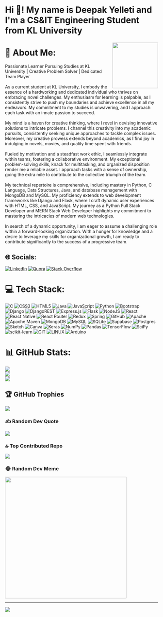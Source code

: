<h1 align="left">Hi 👋! My name is Deepak Yelleti and I'm a CS&IT Engineering Student from KL University</h1>

###

<img align="right" height="150" src="https://scontent.fvga5-1.fna.fbcdn.net/v/t39.30808-6/311906565_802644711066497_175200029404678980_n.jpg?_nc_cat=104&ccb=1-7&_nc_sid=5614bc&_nc_ohc=vbS7XEaMsAIAX9XfzFI&_nc_ht=scontent.fvga5-1.fna&oh=00_AfDYc7Jgnw-MC3bYVx95B6ck44EfjuPqwg-B7iLus_Sxjw&oe=64FC8B36"  />

# 💫 About Me:
Passionate Learner Pursuing Studies at KL University | Creative Problem Solver | Dedicated Team Player<br><br>As a current student at KL University, I embody the essence of a hardworking and dedicated individual who thrives on embracing novel challenges. My enthusiasm for learning is palpable, as I consistently strive to push my boundaries and achieve excellence in all my endeavors. My commitment to my studies is unwavering, and I approach each task with an innate passion to succeed.<br><br>My mind is a haven for creative thinking, where I revel in devising innovative solutions to intricate problems. I channel this creativity into my academic pursuits, consistently seeking unique approaches to tackle complex issues. Moreover, my creative prowess extends beyond academics, as I find joy in indulging in novels, movies, and quality time spent with friends.<br><br>Fueled by motivation and a steadfast work ethic, I seamlessly integrate within teams, fostering a collaborative environment. My exceptional problem-solving skills, knack for multitasking, and organized disposition render me a reliable asset. I approach tasks with a sense of ownership, going the extra mile to contribute to the collective triumph of the team.<br><br>My technical repertoire is comprehensive, including mastery in Python, C Language, Data Structures, Java, and database management with MongoDB and MySQL. My proficiency extends to web development frameworks like Django and Flask, where I craft dynamic user experiences with HTML, CSS, and JavaScript. My journey as a Python Full Stack Developer and MERN Stack Web Developer highlights my commitment to mastering the intricacies of modern web technologies.<br><br>In search of a dynamic opportunity, I am eager to assume a challenging role within a forward-looking organization. With a hunger for knowledge and a desire to leverage my skills for organizational growth, I am ready to contribute significantly to the success of a progressive team.<br>


## 🌐 Socials:
[![LinkedIn](https://img.shields.io/badge/LinkedIn-%230077B5.svg?logo=linkedin&logoColor=white)](https://linkedin.com/in/https://www.linkedin.com/in/durga-sai-deepak-yelleti-87441b289) [![Quora](https://img.shields.io/badge/Quora-%23B92B27.svg?logo=Quora&logoColor=white)](https://quora.com/profile/https://www.quora.com/profile/Durga-Sai-Deepak-Yelleti) [![Stack Overflow](https://img.shields.io/badge/-Stackoverflow-FE7A16?logo=stack-overflow&logoColor=white)](https://stackoverflow.com/users/https://stackoverflow.com/users/22505445/durga-sai-deepak-yelleti) 

# 💻 Tech Stack:
![C](https://img.shields.io/badge/c-%2300599C.svg?style=flat&logo=c&logoColor=white) ![CSS3](https://img.shields.io/badge/css3-%231572B6.svg?style=flat&logo=css3&logoColor=white) ![HTML5](https://img.shields.io/badge/html5-%23E34F26.svg?style=flat&logo=html5&logoColor=white) ![Java](https://img.shields.io/badge/java-%23ED8B00.svg?style=flat&logo=java&logoColor=white) ![JavaScript](https://img.shields.io/badge/javascript-%23323330.svg?style=flat&logo=javascript&logoColor=%23F7DF1E) ![Python](https://img.shields.io/badge/python-3670A0?style=flat&logo=python&logoColor=ffdd54) ![Bootstrap](https://img.shields.io/badge/bootstrap-%23563D7C.svg?style=flat&logo=bootstrap&logoColor=white) ![Django](https://img.shields.io/badge/django-%23092E20.svg?style=flat&logo=django&logoColor=white) ![DjangoREST](https://img.shields.io/badge/DJANGO-REST-ff1709?style=flat&logo=django&logoColor=white&color=ff1709&labelColor=gray) ![Express.js](https://img.shields.io/badge/express.js-%23404d59.svg?style=flat&logo=express&logoColor=%2361DAFB) ![Flask](https://img.shields.io/badge/flask-%23000.svg?style=flat&logo=flask&logoColor=white) ![NodeJS](https://img.shields.io/badge/node.js-6DA55F?style=flat&logo=node.js&logoColor=white) ![React](https://img.shields.io/badge/react-%2320232a.svg?style=flat&logo=react&logoColor=%2361DAFB) ![React Native](https://img.shields.io/badge/react_native-%2320232a.svg?style=flat&logo=react&logoColor=%2361DAFB) ![React Router](https://img.shields.io/badge/React_Router-CA4245?style=flat&logo=react-router&logoColor=white) ![Redux](https://img.shields.io/badge/redux-%23593d88.svg?style=flat&logo=redux&logoColor=white) ![Spring](https://img.shields.io/badge/spring-%236DB33F.svg?style=flat&logo=spring&logoColor=white) ![GitHub](https://img.shields.io/badge/GitHub-%23121011.svg?style=flat&logo=github&logoColor=white) ![Apache](https://img.shields.io/badge/apache-%23D42029.svg?style=flat&logo=apache&logoColor=white) ![Apache Maven](https://img.shields.io/badge/Apache%20Maven-C71A36?style=flat&logo=Apache%20Maven&logoColor=white) ![MongoDB](https://img.shields.io/badge/MongoDB-%234ea94b.svg?style=flat&logo=mongodb&logoColor=white) ![MySQL](https://img.shields.io/badge/mysql-%2300f.svg?style=flat&logo=mysql&logoColor=white) ![SQLite](https://img.shields.io/badge/sqlite-%2307405e.svg?style=flat&logo=sqlite&logoColor=white) 	![Supabase](https://img.shields.io/badge/Supabase-3ECF8E?style=flat&logo=supabase&logoColor=white) ![Postgres](https://img.shields.io/badge/postgres-%23316192.svg?style=flat&logo=postgresql&logoColor=white) ![Sketch](https://img.shields.io/badge/Sketch-FFB387?style=flat&logo=sketch&logoColor=black) ![Canva](https://img.shields.io/badge/Canva-%2300C4CC.svg?style=flat&logo=Canva&logoColor=white) ![Keras](https://img.shields.io/badge/Keras-%23D00000.svg?style=flat&logo=Keras&logoColor=white) ![NumPy](https://img.shields.io/badge/numpy-%23013243.svg?style=flat&logo=numpy&logoColor=white) ![Pandas](https://img.shields.io/badge/pandas-%23150458.svg?style=flat&logo=pandas&logoColor=white) ![TensorFlow](https://img.shields.io/badge/TensorFlow-%23FF6F00.svg?style=flat&logo=TensorFlow&logoColor=white) ![SciPy](https://img.shields.io/badge/SciPy-%230C55A5.svg?style=flat&logo=scipy&logoColor=%white) ![scikit-learn](https://img.shields.io/badge/scikit--learn-%23F7931E.svg?style=flat&logo=scikit-learn&logoColor=white) ![GIT](https://img.shields.io/badge/Git-fc6d26?style=flat&logo=git&logoColor=white) ![LINUX](https://img.shields.io/badge/Linux-FCC624?style=flat&logo=linux&logoColor=black) ![Arduino](https://img.shields.io/badge/-Arduino-00979D?style=flat&logo=Arduino&logoColor=white)
# 📊 GitHub Stats:
![](https://github-readme-stats.vercel.app/api?username=2100090151&theme=tokyonight&hide_border=false&include_all_commits=false&count_private=false)<br/>
![](https://github-readme-streak-stats.herokuapp.com/?user=2100090151&theme=tokyonight&hide_border=false)<br/>
![](https://github-readme-stats.vercel.app/api/top-langs/?username=2100090151&theme=tokyonight&hide_border=false&include_all_commits=false&count_private=false&layout=compact)

## 🏆 GitHub Trophies
![](https://github-profile-trophy.vercel.app/?username=2100090151&theme=radical&no-frame=false&no-bg=true&margin-w=4)

### ✍️ Random Dev Quote
![](https://quotes-github-readme.vercel.app/api?type=horizontal&theme=radical)

### 🔝 Top Contributed Repo
![](https://github-contributor-stats.vercel.app/api?username=2100090151&limit=5&theme=dark&combine_all_yearly_contributions=true)

### 😂 Random Dev Meme
<img src='https://randommeme-five.vercel.app/' style="height: 400px;"/>

---
[![](https://visitcount.itsvg.in/api?id=2100090151&icon=6&color=9)](https://visitcount.itsvg.in)

<!-- Proudly created with GPRM ( https://gprm.itsvg.in ) -->
